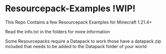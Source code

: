 # Resourcepack-Examples !WIP!
This Repo Contains a few Resourcepack Examples for Minecraft 1.21.4+

Read the info.txt in the folders for more information

Some Resourcepacks require a Datapack to work those have a datapack.zip included that needs to be added to the Datapack folder of your world
